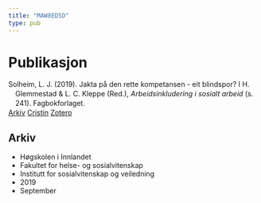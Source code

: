 ```yaml
---
title: "MAW8ED5D"
type: pub
---
```

<h1>Publikasjon</h1>
<article id="csl-bib-container-MAW8ED5D" class="csl-bib-container">
  <div class="csl-bib-body" style="line-height: 1.35; padding-left: 1em; text-indent:-1em;">
  <div class="csl-entry">Solheim, L. J. (2019). Jakta p&#xE5; den rette kompetansen - eit blindspor? I H. Glemmestad &amp; L. C. Kleppe (Red.), <i>Arbeidsinkludering i sosialt arbeid</i> (s. 241). Fagbokforlaget.</div>
</div>
  <div class="csl-bib-buttons">
    <a href="#taxonomy-article-MAW8ED5D" class="csl-bib-button">Arkiv</a>
    <a href alt="Cristin URL" class="csl-bib-button">Cristin</a>
    <a href alt="Zotero URL" class="csl-bib-button">Zotero</a>
  </div>
  <div id="csl-bib-meta-container-MAW8ED5D"></div>
</article>
<div id="csl-bib-meta-MAW8ED5D" class="csl-bib-meta">
  <article id="taxonomy-article-MAW8ED5D" class="taxonomy-article">
    <h1>Arkiv</h1>
    <ul>
      <li>Høgskolen i Innlandet</li>
      <li>Fakultet for helse- og sosialvitenskap</li>
      <li>Institutt for sosialvitenskap og veiledning</li>
      <li>2019</li>
      <li>September</li>
    </ul>
  </article>
</div>
